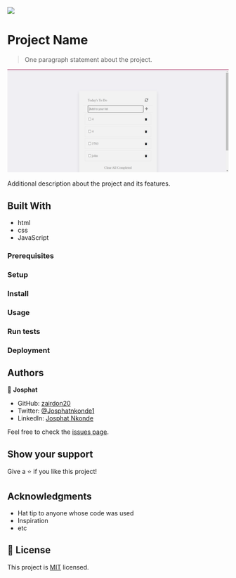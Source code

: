 ![](https://img.shields.io/badge/Microverse-blueviolet)

# Project Name

> One paragraph statement about the project.

![screenshot](Screenshottt.png)

Additional description about the project and its features.

## Built With

- html
- css
- JavaScript

### Prerequisites

### Setup

### Install

### Usage

### Run tests

### Deployment



## Authors

👤 **Josphat**

- GitHub: [zairdon20](https://github.com/githubhandle)
- Twitter: [@Josphatnkonde1](https://twitter.com/twitterhandle)
- LinkedIn: [Josphat Nkonde](https://linkedin.com/in/linkedinhandle)

Feel free to check the [issues page](../../issues/).

## Show your support

Give a ⭐️ if you like this project!

## Acknowledgments

- Hat tip to anyone whose code was used
- Inspiration
- etc

## 📝 License

This project is [MIT](./MIT.md) licensed.
